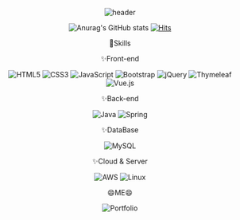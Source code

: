 <div align=center>

![header](https://capsule-render.vercel.app/api?type=wave&color=F8E2CF&height=300&section=header&text=WELCOME👋&fontSize=90)

![Anurag's GitHub stats](https://github-readme-stats.vercel.app/api?username=yang-chang-hyuk&show_icons=true&theme=dracula)
[![Hits](https://hits.seeyoufarm.com/api/count/incr/badge.svg?url=https%3A%2F%2Fgithub.com%2Fgjbae1212%2Fhit-counter&count_bg=%23F6C383&title_bg=%23555555&icon=staffbase.svg&icon_color=%23E7E7E7&title=hits&edge_flat=false)](https://hits.seeyoufarm.com)


💪Skills
  
✨Front-end
  
![HTML5](https://img.shields.io/badge/html5-%23E34F26.svg?style=for-the-badge&logo=html5&logoColor=white)
![CSS3](https://img.shields.io/badge/css3-%231572B6.svg?style=for-the-badge&logo=css3&logoColor=white)
![JavaScript](https://img.shields.io/badge/javascript-%23323330.svg?style=for-the-badge&logo=javascript&logoColor=%23F7DF1E)
![Bootstrap](https://img.shields.io/badge/bootstrap-%23563D7C.svg?style=for-the-badge&logo=bootstrap&logoColor=white)
![jQuery](https://img.shields.io/badge/jquery-%230769AD.svg?style=for-the-badge&logo=jquery&logoColor=white)
![Thymeleaf](https://img.shields.io/badge/Thymeleaf-%23005C0F.svg?style=for-the-badge&logo=Thymeleaf&logoColor=white)
![Vue.js](https://img.shields.io/badge/vuejs-%2335495e.svg?style=for-the-badge&logo=vuedotjs&logoColor=%234FC08D)

✨Back-end
  
![Java](https://img.shields.io/badge/java-%23ED8B00.svg?style=for-the-badge&logo=java&logoColor=white)
![Spring](https://img.shields.io/badge/spring-%236DB33F.svg?style=for-the-badge&logo=spring&logoColor=white)

✨DataBase
  
![MySQL](https://img.shields.io/badge/mysql-%2300f.svg?style=for-the-badge&logo=mysql&logoColor=white)

✨Cloud & Server
  
![AWS](https://img.shields.io/badge/AWS-%23FF9900.svg?style=for-the-badge&logo=amazon-aws&logoColor=white)
![Linux](https://img.shields.io/badge/Linux-FCC624?style=for-the-badge&logo=linux&logoColor=black)


😄ME😄
  
![Portfolio](https://img.shields.io/badge/Portfolio-%23000000.svg?style=for-the-badge&logo=firefox&logoColor=#FF7139)
  </div>
